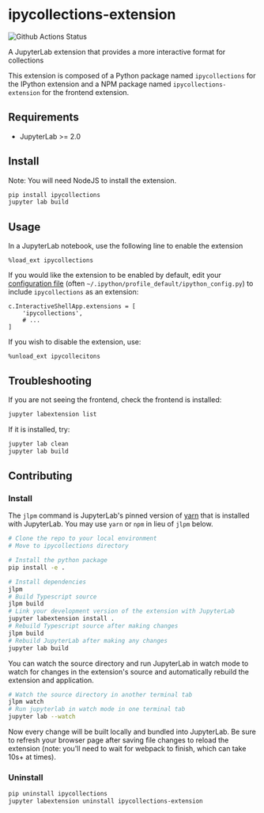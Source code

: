 # ipycollections-extension

![Github Actions Status](https://github.com/dakoop/ipycollections-extension/workflows/Build/badge.svg)

A JupyterLab extension that provides a more interactive format for collections


This extension is composed of a Python package named `ipycollections`
for the IPython extension and a NPM package named `ipycollections-extension`
for the frontend extension.


## Requirements

* JupyterLab >= 2.0

## Install

Note: You will need NodeJS to install the extension.

```bash
pip install ipycollections
jupyter lab build
```
## Usage

In a JupyterLab notebook, use the following line to enable the extension

```
%load_ext ipycollections
``` 

If you would like the extension to be enabled by default, edit your 
[configuration file](https://ipython.readthedocs.io/en/stable/development/config.html) 
(often `~/.ipython/profile_default/ipython_config.py`) to include `ipycollections` as an extension:

```
c.InteractiveShellApp.extensions = [
    'ipycollections',
    # ...
]
```

If you wish to disable the extension, use:

```
%unload_ext ipycollecitons
```

## Troubleshooting

If you are not seeing the frontend, check the frontend is installed:

```bash
jupyter labextension list
```

If it is installed, try:

```bash
jupyter lab clean
jupyter lab build
```

## Contributing

### Install

The `jlpm` command is JupyterLab's pinned version of
[yarn](https://yarnpkg.com/) that is installed with JupyterLab. You may use
`yarn` or `npm` in lieu of `jlpm` below.

```bash
# Clone the repo to your local environment
# Move to ipycollections directory

# Install the python package
pip install -e .

# Install dependencies
jlpm
# Build Typescript source
jlpm build
# Link your development version of the extension with JupyterLab
jupyter labextension install .
# Rebuild Typescript source after making changes
jlpm build
# Rebuild JupyterLab after making any changes
jupyter lab build
```

You can watch the source directory and run JupyterLab in watch mode to watch for changes in the extension's source and automatically rebuild the extension and application.

```bash
# Watch the source directory in another terminal tab
jlpm watch
# Run jupyterlab in watch mode in one terminal tab
jupyter lab --watch
```

Now every change will be built locally and bundled into JupyterLab. Be sure to refresh your browser page after saving file changes to reload the extension (note: you'll need to wait for webpack to finish, which can take 10s+ at times).

### Uninstall

```bash
pip uninstall ipycollections
jupyter labextension uninstall ipycollections-extension
```
